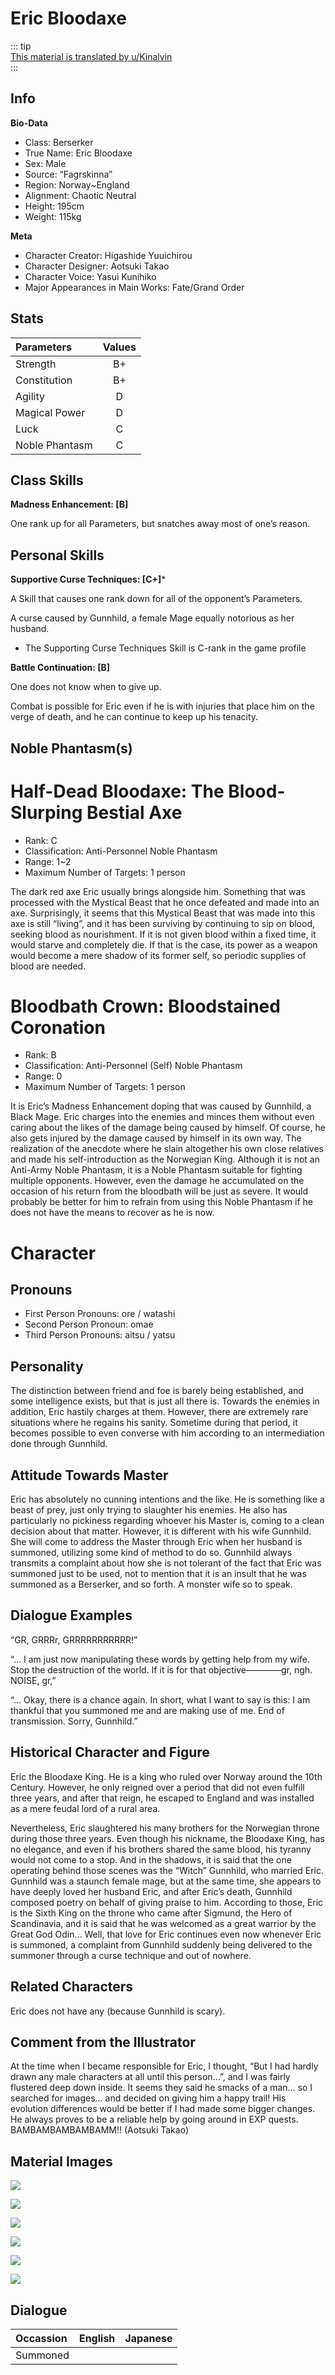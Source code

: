 # Eric Bloodaxe  
  
::: tip  
[This material is translated by u/Kinalvin](https://www.reddit.com/r/grandorder/comments/8w0gu4/eric_bloodaxes_servant_profile_from_fgo_material/)  
:::  
  
  
## Info  
  
**Bio-Data**  
  
- Class: Berserker  
- True Name: Eric Bloodaxe  
- Sex: Male  
- Source: “Fagrskinna”  
- Region: Norway~England  
- Alignment: Chaotic Neutral  
- Height: 195cm  
- Weight: 115kg  
  
**Meta**  
  
- Character Creator: Higashide Yuuichirou  
- Character Designer: Aotsuki Takao  
- Character Voice: Yasui Kunihiko  
- Major Appearances in Main Works: Fate/Grand Order  
  
## Stats  
  
| Parameters | Values |  
|:--------|:--------:|  
| Strength | B+ |  
| Constitution | B+ |  
| Agility | D |  
| Magical Power | D |  
| Luck | C |  
| Noble Phantasm | C |  
  
## Class Skills  
  
**Madness Enhancement: [B]**  
  
One rank up for all Parameters, but snatches away most of one’s reason.  
  
## Personal Skills  
  
**Supportive Curse Techniques: [C+]***  
  
A Skill that causes one rank down for all of the opponent’s Parameters.  
  
A curse caused by Gunnhild, a female Mage equally notorious as her husband.  
  
* The Supporting Curse Techniques Skill is C-rank in the game profile  
  
**Battle Continuation: [B]**  
  
One does not know when to give up.  
  
Combat is possible for Eric even if he is with injuries that place him on the verge of death, and he can continue to keep up his tenacity.  
  
## Noble Phantasm(s)  
  
# Half-Dead Bloodaxe: The Blood-Slurping Bestial Axe  
  
- Rank: C  
- Classification: Anti-Personnel Noble Phantasm  
- Range: 1~2  
- Maximum Number of Targets: 1 person  
  
The dark red axe Eric usually brings alongside him. Something that was processed with the Mystical Beast that he once defeated and made into an axe. Surprisingly, it seems that this Mystical Beast that was made into this axe is still “living”, and it has been surviving by continuing to sip on blood, seeking blood as nourishment. If it is not given blood within a fixed time, it would starve and completely die. If that is the case, its power as a weapon would become a mere shadow of its former self, so periodic supplies of blood are needed.  
  
# Bloodbath Crown: Bloodstained Coronation  
  
- Rank: B  
- Classification: Anti-Personnel (Self) Noble Phantasm  
- Range: 0  
- Maximum Number of Targets: 1 person  
  
It is Eric’s Madness Enhancement doping that was caused by Gunnhild, a Black Mage. Eric charges into the enemies and minces them without even caring about the likes of the damage being caused by himself. Of course, he also gets injured by the damage caused by himself in its own way. The realization of the anecdote where he slain altogether his own close relatives and made his self-introduction as the Norwegian King. Although it is not an Anti-Army Noble Phantasm, it is a Noble Phantasm suitable for fighting multiple opponents. However, even the damage he accumulated on the occasion of his return from the bloodbath will be just as severe. It would probably be better for him to refrain from using this Noble Phantasm if he does not have the means to recover as he is now.  
  
# Character  
  
## Pronouns  
  
- First Person Pronouns: ore / watashi  
- Second Person Pronoun: omae  
- Third Person Pronouns: aitsu / yatsu  
  
## Personality  
  
The distinction between friend and foe is barely being established, and some intelligence exists, but that is just all there is. Towards the enemies in addition, Eric hastily charges at them. However, there are extremely rare situations where he regains his sanity. Sometime during that period, it becomes possible to even converse with him according to an intermediation done through Gunnhild.  
  
## Attitude Towards Master  
  
Eric has absolutely no cunning intentions and the like. He is something like a beast of prey, just only trying to slaughter his enemies. He also has particularly no pickiness regarding whoever his Master is, coming to a clean decision about that matter. However, it is different with his wife Gunnhild. She will come to address the Master through Eric when her husband is summoned, utilizing some kind of method to do so. Gunnhild always transmits a complaint about how she is not tolerant of the fact that Eric was summoned just to be used, not to mention that it is an insult that he was summoned as a Berserker, and so forth. A monster wife so to speak.  
  
## Dialogue Examples  
  
“GR, GRRRr, GRRRRRRRRRRR!”  
  
“… I am just now manipulating these words by getting help from my wife. Stop the destruction of the world. If it is for that objective————gr, ngh. NOISE, gr,”  
  
“… Okay, there is a chance again. In short, what I want to say is this: I am thankful that you summoned me and are making use of me. End of transmission. Sorry, Gunnhild.”  
  
## Historical Character and Figure  
  
Eric the Bloodaxe King. He is a king who ruled over Norway around the 10th Century. However, he only reigned over a period that did not even fulfill three years, and after that reign, he escaped to England and was installed as a mere feudal lord of a rural area.  
  
Nevertheless, Eric slaughtered his many brothers for the Norwegian throne during those three years. Even though his nickname, the Bloodaxe King, has no elegance, and even if his brothers shared the same blood, his tyranny would not come to a stop. And in the shadows, it is said that the one operating behind those scenes was the “Witch” Gunnhild, who married Eric. Gunnhild was a staunch female mage, but at the same time, she appears to have deeply loved her husband Eric, and after Eric’s death, Gunnhild composed poetry on behalf of giving praise to him. According to those, Eric is the Sixth King on the throne who came after Sigmund, the Hero of Scandinavia, and it is said that he was welcomed as a great warrior by the Great God Odin… Well, that love for Eric continues even now whenever Eric is summoned, a complaint from Gunnhild suddenly being delivered to the summoner through a curse technique and out of nowhere.  
  
## Related Characters  
  
Eric does not have any (because Gunnhild is scary).  
  
## Comment from the Illustrator  
  
At the time when I became responsible for Eric, I thought, “But I had hardly drawn any male characters at all until this person…”, and I was fairly flustered deep down inside. It seems they said he smacks of a man… so I searched for images… and decided on giving him a happy trail! His evolution differences would be better if I had made some bigger changes. He always proves to be a reliable help by going around in EXP quests. BAMBAMBAMBAMBAMM!! (Aotsuki Takao)  
  
## Material Images  
  
![](https://github.com/Assets-I/Materials/blob/main/fgo-material-II/i-164.jpg?raw=true)  
  
![](https://github.com/Assets-I/Materials/blob/main/fgo-material-II/i-165.jpg?raw=true)  
  
![](https://github.com/Assets-I/Materials/blob/main/fgo-material-II/i-166.jpg?raw=true)  
  
![](https://github.com/Assets-I/Materials/blob/main/fgo-material-II/i-167.jpg?raw=true)  
  
![](https://github.com/Assets-I/Materials/blob/main/fgo-material-II/i-168.jpg?raw=true)  
  
![](https://github.com/Assets-I/Materials/blob/main/fgo-material-II/i-169.jpg?raw=true)  
  
## Dialogue  
  
| Occassion | English | Japanese |  
|:--------|:--------:|:--------:|  
| Summoned |  |  |  